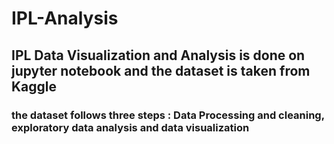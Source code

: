 # IPL-Analysis
## IPL Data Visualization and Analysis is done on jupyter notebook and the dataset is taken from Kaggle
### the dataset follows three steps : Data Processing and cleaning, exploratory data analysis and data visualization
